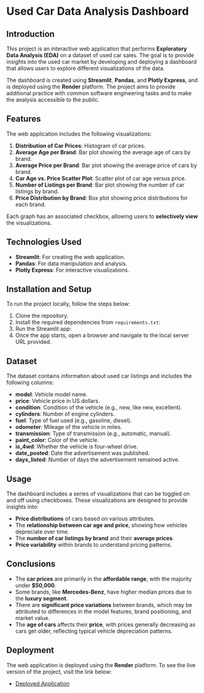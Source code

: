 # Used Car Data Analysis Dashboard

## Introduction
This project is an interactive web application that performs **Exploratory Data Analysis (EDA)** on a dataset of used car sales. The goal is to provide insights into the used car market by developing and deploying a dashboard that allows users to explore different visualizations of the data.

The dashboard is created using **Streamlit**, **Pandas**, and **Plotly Express**, and is deployed using the **Render** platform. The project aims to provide additional practice with common software engineering tasks and to make the analysis accessible to the public.

## Features
The web application includes the following visualizations:
1. **Distribution of Car Prices**: Histogram of car prices.
2. **Average Age per Brand**: Bar plot showing the average age of cars by brand.
3. **Average Price per Brand**: Bar plot showing the average price of cars by brand.
4. **Car Age vs. Price Scatter Plot**: Scatter plot of car age versus price.
5. **Number of Listings per Brand**: Bar plot showing the number of car listings by brand.
6. **Price Distribution by Brand**: Box plot showing price distributions for each brand.

Each graph has an associated checkbox, allowing users to **selectively view** the visualizations.

## Technologies Used
- **Streamlit**: For creating the web application.
- **Pandas**: For data manipulation and analysis.
- **Plotly Express**: For interactive visualizations.

## Installation and Setup
To run the project locally, follow the steps below:

1. Clone the repository.
2. Install the required dependencies from `requirements.txt`:
3. Run the Streamlit app:
4. Once the app starts, open a browser and navigate to the local server URL provided.

## Dataset
The dataset contains information about used car listings and includes the following columns:
- **model**: Vehicle model name.
- **price**: Vehicle price in US dollars.
- **condition**: Condition of the vehicle (e.g., new, like new, excellent).
- **cylinders**: Number of engine cylinders.
- **fuel**: Type of fuel used (e.g., gasoline, diesel).
- **odometer**: Mileage of the vehicle in miles.
- **transmission**: Type of transmission (e.g., automatic, manual).
- **paint_color**: Color of the vehicle.
- **is_4wd**: Whether the vehicle is four-wheel drive.
- **date_posted**: Date the advertisement was published.
- **days_listed**: Number of days the advertisement remained active.

## Usage
The dashboard includes a series of visualizations that can be toggled on and off using checkboxes. These visualizations are designed to provide insights into:
- **Price distributions** of cars based on various attributes.
- The **relationship between car age and price**, showing how vehicles depreciate over time.
- The **number of car listings by brand** and their **average prices**.
- **Price variability** within brands to understand pricing patterns.

## Conclusions
- The **car prices** are primarily in the **affordable range**, with the majority under **$50,000**.
- Some brands, like **Mercedes-Benz**, have higher median prices due to the **luxury segment**.
- There are **significant price variations** between brands, which may be attributed to differences in the model features, brand positioning, and market value.
- The **age of cars** affects their **price**, with prices generally decreasing as cars get older, reflecting typical vehicle depreciation patterns.

## Deployment
The web application is deployed using the **Render** platform. To see the live version of the project, visit the link below:
- [Deployed Application](https://car-data-dashboard.onrender.com)
